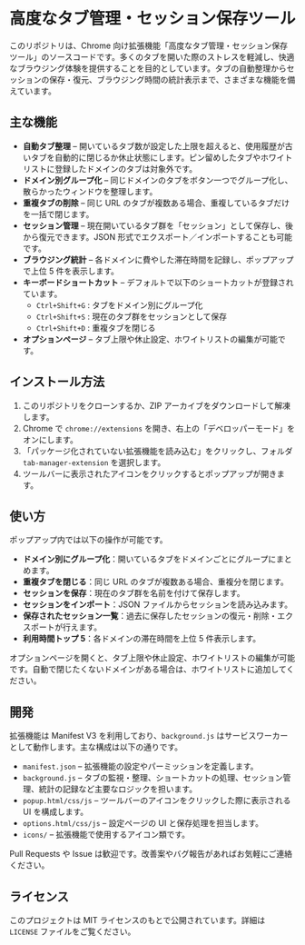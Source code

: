# 高度なタブ管理・セッション保存ツール

このリポジトリは、Chrome 向け拡張機能「高度なタブ管理・セッション保存ツール」のソースコードです。多くのタブを開いた際のストレスを軽減し、快適なブラウジング体験を提供することを目的としています。タブの自動整理からセッションの保存・復元、ブラウジング時間の統計表示まで、さまざまな機能を備えています。

## 主な機能

- **自動タブ整理** – 開いているタブ数が設定した上限を超えると、使用履歴が古いタブを自動的に閉じるか休止状態にします。ピン留めしたタブやホワイトリストに登録したドメインのタブは対象外です。
- **ドメイン別グループ化** – 同じドメインのタブをボタン一つでグループ化し、散らかったウィンドウを整理します。
- **重複タブの削除** – 同じ URL のタブが複数ある場合、重複しているタブだけを一括で閉じます。
- **セッション管理** – 現在開いているタブ群を「セッション」として保存し、後から復元できます。JSON 形式でエクスポート／インポートすることも可能です。
- **ブラウジング統計** – 各ドメインに費やした滞在時間を記録し、ポップアップで上位 5 件を表示します。
- **キーボードショートカット** – デフォルトで以下のショートカットが登録されています。
  - `Ctrl+Shift+G` : タブをドメイン別にグループ化
  - `Ctrl+Shift+S` : 現在のタブ群をセッションとして保存
  - `Ctrl+Shift+D` : 重複タブを閉じる
- **オプションページ** – タブ上限や休止設定、ホワイトリストの編集が可能です。

## インストール方法

1. このリポジトリをクローンするか、ZIP アーカイブをダウンロードして解凍します。
2. Chrome で `chrome://extensions` を開き、右上の「デベロッパーモード」をオンにします。
3. 「パッケージ化されていない拡張機能を読み込む」をクリックし、フォルダ `tab-manager-extension` を選択します。
4. ツールバーに表示されたアイコンをクリックするとポップアップが開きます。

## 使い方

ポップアップ内では以下の操作が可能です。

- **ドメイン別にグループ化**：開いているタブをドメインごとにグループにまとめます。
- **重複タブを閉じる**：同じ URL のタブが複数ある場合、重複分を閉じます。
- **セッションを保存**：現在のタブ群を名前を付けて保存します。
- **セッションをインポート**：JSON ファイルからセッションを読み込みます。
- **保存されたセッション一覧**：過去に保存したセッションの復元・削除・エクスポートが行えます。
- **利用時間トップ 5**：各ドメインの滞在時間を上位 5 件表示します。

オプションページを開くと、タブ上限や休止設定、ホワイトリストの編集が可能です。自動で閉じたくないドメインがある場合は、ホワイトリストに追加してください。

## 開発

拡張機能は Manifest V3 を利用しており、`background.js` はサービスワーカーとして動作します。主な構成は以下の通りです。

- `manifest.json` – 拡張機能の設定やパーミッションを定義します。
- `background.js` – タブの監視・整理、ショートカットの処理、セッション管理、統計の記録など主要なロジックを担います。
- `popup.html/css/js` – ツールバーのアイコンをクリックした際に表示される UI を構成します。
- `options.html/css/js` – 設定ページの UI と保存処理を担当します。
- `icons/` – 拡張機能で使用するアイコン類です。

Pull Requests や Issue は歓迎です。改善案やバグ報告があればお気軽にご連絡ください。

## ライセンス

このプロジェクトは MIT ライセンスのもとで公開されています。詳細は `LICENSE` ファイルをご覧ください。